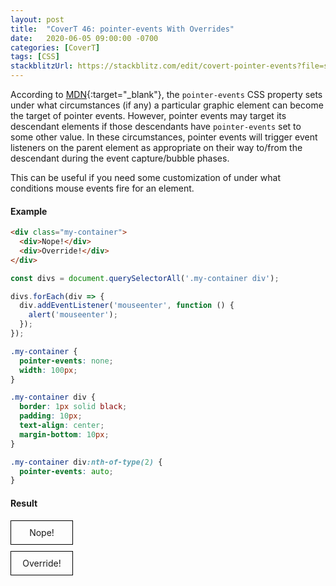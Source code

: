 ```yaml
---
layout: post
title:  "CoverT 46: pointer-events With Overrides"
date:   2020-06-05 09:00:00 -0700
categories: [CoverT]
tags: [CSS]
stackblitzUrl: https://stackblitz.com/edit/covert-pointer-events?file=style.css
---
```


According to [MDN](https://developer.mozilla.org/en-US/docs/Web/CSS/pointer-events){:target="_blank"}, the `pointer-events` CSS property sets under what circumstances (if any) a particular graphic element can become the target of pointer events. However, pointer events may target its descendant elements if those descendants have `pointer-events` set to some other value. In these circumstances, pointer events will trigger event listeners on the parent element as appropriate on their way to/from the descendant during the event capture/bubble phases.

This can be useful if you need some customization of under what conditions mouse events fire for an element.

#### Example

```html
<div class="my-container">
  <div>Nope!</div>
  <div>Override!</div>
</div>
```

```javascript
const divs = document.querySelectorAll('.my-container div');

divs.forEach(div => {
  div.addEventListener('mouseenter', function () {
    alert('mouseenter');
  });
});
```

```css
.my-container {
  pointer-events: none;
  width: 100px;
}

.my-container div {
  border: 1px solid black;
  padding: 10px;
  text-align: center;
  margin-bottom: 10px;
}

.my-container div:nth-of-type(2) {
  pointer-events: auto;
}
```

#### Result

<style>
.my-container {
  pointer-events: none;
  width: 100px;
}

.my-container div {
  border: 1px solid black;
  padding: 10px;
  text-align: center;
  margin-bottom: 10px;
}

.my-container div:nth-of-type(2) {
  pointer-events: auto;
}
</style>


<div class="my-container">
  <div>Nope!</div>
  <div>Override!</div>
</div>


<script>
const divs = document.querySelectorAll('.my-container div');

divs.forEach(div => {
  div.addEventListener('mouseenter', function () {
    alert('mouseenter');
  });
});
</script>
